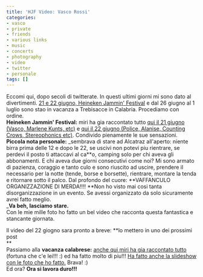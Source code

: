 ```yaml
---
title: 'HJF Video: Vasco Rossi'
categories:
- vasco
- private
- friends
- various links
- music
- concerts
- photography
- video
- twitter
- personale
tags: []
---
```

Eccomi qui, dopo secoli di twitterate. In questi ultimi giorni mi sono dato al
divertimenti. [21 e 22 giugno, Heineken Jammin'
Festival](http://www.diegor.it/2008/06/20/vasco-smettila-ci-sono-i-police/
"HJF, 2008" ) e dal 26 giugno al 1 luglio sono stao in vacanza a Trebisacce in
Calabria. Procediamo con ordine.  
**Heineken Jammin' Festival:** miri ha gia raccontato tutto [qui il 21 giugno (Vasco, Marlene Kunts, etc)](http://solomiri.blogspot.com/2008/06/heineken-jf-21-giugno-2008.html "HJF, 21 giugno 2008" ) e [qui il 22 giugno (Police, Alanise, Counting Crows, Stereophonics etc)](http://solomiri.blogspot.com/2008/06/heineken-jf-22-giugno-2008.html "HJF, 22 giugno 2008" ). Condivido pienamente le sue sensazioni.  
**Piccola nota personale:** _sembrava di stare ad Alcatraz all'aperto: niente birra prima delle 12 e dopo le 22, se uscivi non potevi piu rientrare, se perdevi il posto ti attaccavi al ca**o, camping solo per chi aveva gli abbonamenti. E chi aveva due giorni consecutivi come noi? Mi sono armato di pazienza, coraggio e tanto culo e sono riuscito ad uscire, prendere il necessario per la notte (tende, borse e borsette), rientrare, montare la tenda e ritornare sotto il palco. Dal profondo del cuore: **VAFFANCULO ORGANIZZAZIONE DI MERDA!!!! **Non ho visto mai cosi tanta disorganizzazione in un evento. Se avessi organizzato da solo sicuramente avrei fatto meglio.  
_**Va beh, lasciamo stare.**  
Con le mie mille foto ho fatto un bel video che racconta questa fantastica e
stancante giornata.

Il video del 22 giogno sara pronto a breve: **lo mettero in uno dei prossimi
post  
**  
Passiamo alla **vacanza calabrese:** [anche qui miri ha gia raccontato
tutto](http://solomiri.blogspot.com/2008/07/ritorno-casa.html "Ritorno a casa"
) (fortuna che c'e lei!!! :) ed ha fatto molto di piu!!! [Ha fatto anche la
slideshow con le foto che ho
fatto.](http://solomiri.blogspot.com/2008/07/qualche-immagine.html "Trebisacce
2008" ) Brava! :)  
Ed ora? **Ora si lavora duro!!!**

